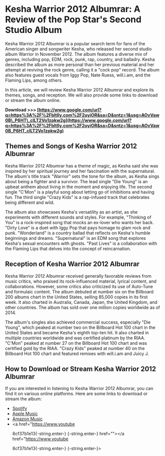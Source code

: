 # Kesha Warrior 2012 Albumrar: A Review of the Pop Star's Second Studio Album
 
Kesha Warrior 2012 Albumrar is a popular search term for fans of the American singer and songwriter Kesha, who released her second studio album Warrior in November 2012. The album features a diverse mix of genres, including pop, EDM, rock, punk, rap, country, and balladry. Kesha described the album as more personal than her previous material and her attempt at reviving the rock genre, calling it a "cock pop" record. The album also features guest vocals from Iggy Pop, Nate Ruess, will.i.am, and the Flaming Lips, among others.
 
In this article, we will review Kesha Warrior 2012 Albumrar and explore its themes, songs, and reception. We will also provide some links to download or stream the album online.
 
**Download >>> [https://www.google.com/url?q=https%3A%2F%2Fbltlly.com%2F2uyiOR&sa=D&sntz=1&usg=AOvVaw0B\_P6HT\_clLT2Vo1zpkw2g](https://www.google.com/url?q=https%3A%2F%2Fbltlly.com%2F2uyiOR&sa=D&sntz=1&usg=AOvVaw0B_P6HT_clLT2Vo1zpkw2g)**


 
## Themes and Songs of Kesha Warrior 2012 Albumrar
 
Kesha Warrior 2012 Albumrar has a theme of magic, as Kesha said she was inspired by her spiritual journey and her fascination with the supernatural. The album's title track "Warrior" sets the tone for the album, as Kesha sings about being a fighter and a survivor. The lead single "Die Young" is an upbeat anthem about living in the moment and enjoying life. The second single "C'Mon" is a playful song about letting go of inhibitions and having fun. The third single "Crazy Kids" is a rap-infused track that celebrates being different and wild.
 
The album also showcases Kesha's versatility as an artist, as she experiments with different sounds and styles. For example, "Thinking of You" is a rock-inspired song that mocks an ex-lover who wants her back. "Dirty Love" is a duet with Iggy Pop that pays homage to glam rock and punk. "Wonderland" is a country ballad that reflects on Kesha's humble beginnings and dreams. "Supernatural" is an EDM song that explores Kesha's sexual encounters with ghosts. "Past Lives" is a collaboration with the Flaming Lips that delves into the concept of reincarnation.
 
## Reception of Kesha Warrior 2012 Albumrar
 
Kesha Warrior 2012 Albumrar received generally favorable reviews from music critics, who praised its rock-influenced material, lyrical content, and collaborations. However, some critics also criticized its use of Auto-Tune and formulaic content. The album debuted at number six on the Billboard 200 albums chart in the United States, selling 85,000 copies in its first week. It also charted in Australia, Canada, Japan, the United Kingdom, and other countries. The album has sold over one million copies worldwide as of 2014.
 
The album's singles also achieved commercial success, especially "Die Young", which peaked at number two on the Billboard Hot 100 chart in the United States and became Kesha's eighth top-ten hit. It also charted in multiple countries worldwide and was certified platinum by the RIAA. "C'Mon" peaked at number 27 on the Billboard Hot 100 chart and was certified gold by the RIAA. "Crazy Kids" peaked at number 40 on the Billboard Hot 100 chart and featured remixes with will.i.am and Juicy J.
 
## How to Download or Stream Kesha Warrior 2012 Albumrar
 
If you are interested in listening to Kesha Warrior 2012 Albumrar, you can find it on various online platforms. Here are some links to download or stream the album:
 
- [Spotify](https://open.spotify.com/album/0gT5HL6RnvHBxJ2gY7lidR)
- [Apple Music](https://music.apple.com/us/album/warrior-deluxe-version/1440857781)
- [Amazon Music](https://www.amazon.com/Warrior-Deluxe-Version-Explicit-Kesha/dp/B00A9Z3V3W)
- <a href="https://www.youtube</p> 8cf37b1e13{-string.enter-}
{-string.enter-} href=""></a href="https://www.youtube</p> 8cf37b1e13{-string.enter-}
{-string.enter-}>